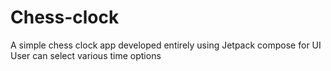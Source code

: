 # Chess-clock
A simple chess clock app developed entirely using Jetpack compose for UI 
User can select various time options 
